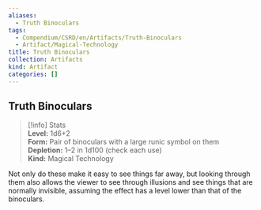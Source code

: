 ```yaml
---
aliases:
  - Truth Binoculars
tags:
  - Compendium/CSRD/en/Artifacts/Truth-Binoculars
  - Artifact/Magical-Technology
title: Truth Binoculars
collection: Artifacts
kind: Artifact
categories: []
---
```

## Truth Binoculars 
>[!info] Stats  
> **Level:** 1d6+2  
> **Form:** Pair of binoculars with a large runic symbol on them  
> **Depletion:**  1–2 in 1d100 (check each use)  
> **Kind:** Magical Technology
  
Not only do these make it easy to see things far away, but looking through them also allows the viewer to see through illusions and see things that are normally invisible, assuming the effect has a level lower than that of the binoculars.